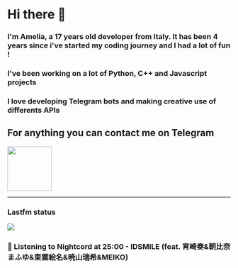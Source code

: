 # Hi there 👋
### I'm Amelia, a 17 years old developer from Italy. It has been 4 years since i've started my coding journey and I had a lot of fun !
### I've been working on a lot of Python, C++ and Javascript projects
### I love developing Telegram bots and making creative use of differents APIs


## For anything you can contact me on Telegram 
[<img src="https://upload.wikimedia.org/wikipedia/commons/thumb/8/83/Telegram_2019_Logo.svg/800px-Telegram_2019_Logo.svg.png" height=100px>](https://t.me/lmpostor_syndrome)

<!-- lastfm status starts -->
<div>
    		      <hr>
    		      <h3>Lastfm status</h3>
	              <img src="https://lastfm.freetls.fastly.net/i/u/300x300/1815616f0600bf8989c23af5b8fb8c38.jpg" >
		              <h3> 🎵 Listening to Nightcord at 25:00 - IDSMILE (feat. 宵崎奏&朝比奈まふゆ&東雲絵名&暁山瑞希&MEIKO)</h3>
    </div> 
<!-- lastfm status ends -->
